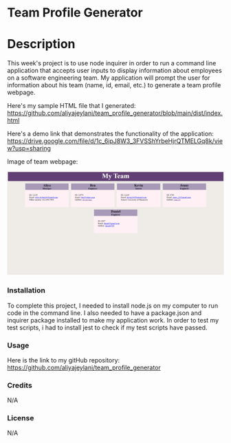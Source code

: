 # Team Profile Generator

# Description
  This week's project is to use node inquirer in order to run a command line application that accepts user inputs to display information about employees on a software engineering team. My application will prompt the user for information about his team (name, id, email, etc.) to generate a team profile webpage. 


  Here's my sample HTML file that I generated: https://github.com/aliyajeylani/team_profile_generator/blob/main/dist/index.html

  Here's a demo link that demonstrates the functionality of the application: https://drive.google.com/file/d/1c_6ipJ8W3_3FVSShYrbeHjrQTMELGq8k/view?usp=sharing


  Image of team webpage:

  ![teamprofile](./images/team_profile.png)

  ### Installation

  To complete this project, I needed to install node.js on my computer to run code in the command line. I also needed to have a package.json and inquirer package installed to make my application work. In order to test my test scripts, i had to install jest to check if my test scripts have passed. 

  ### Usage

  Here is the link to my gitHub repository: https://github.com/aliyajeylani/team_profile_generator


  ### Credits
  
  N/A

  ### License

  N/A


 
